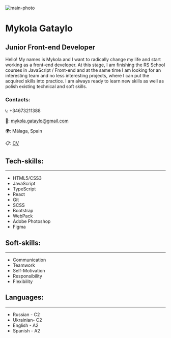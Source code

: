 ![main-photo](https://avatars.githubusercontent.com/u/70888618?s=96&v=4 'Mykola Gataylo')

# Mykola Gataylo

## Junior Front-end Developer

Hello!
My names is Mykola and I want to radically change my life and start working as a front-end developer.
At this stage, I am finishing the RS School courses in JavaScript / Front-end and at the same time I am looking for an interesting team and no less interesting projects, where I can put the acquired skills into practice.
I am always ready to learn new skills as well as polish existing technical and soft skills.

### Contacts:

📞: +34673211388

📧: mykola.gataylo@gmail.com

🌍: Málaga, Spain

📋: [CV](https://cv-mykola-gataylo.netlify.app 'cv mykola gataylo')

## Tech-skills:

---

- HTML5/CSS3
- JavaScript
- TypeScript
- React
- Git
- SCSS
- Bootstrap
- WebPack
- Adobe Photoshop
- Figma

## Soft-skills:

---

- Communication
- Teamwork
- Self-Motivation
- Responsibility
- Flexibility

## Languages:

---

- Russian - C2
- Ukrainian- C2
- English - A2
- Spanish - A2
